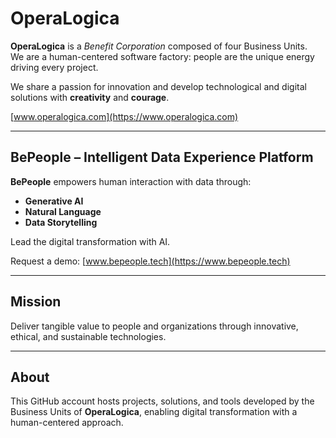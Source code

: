 # OperaLogica

**OperaLogica** is a *Benefit Corporation* composed of four Business Units.  
We are a human-centered software factory: people are the unique energy driving every project.  

We share a passion for innovation and develop technological and digital solutions with **creativity** and **courage**.  

[www.operalogica.com](https://www.operalogica.com)

---

## BePeople – Intelligent Data Experience Platform

**BePeople** empowers human interaction with data through:  
- **Generative AI**  
- **Natural Language**  
- **Data Storytelling**  

Lead the digital transformation with AI.  

Request a demo: [www.bepeople.tech](https://www.bepeople.tech)

---

## Mission
Deliver tangible value to people and organizations through innovative, ethical, and sustainable technologies.

---

## About
This GitHub account hosts projects, solutions, and tools developed by the Business Units of **OperaLogica**, enabling digital transformation with a human-centered approach.
